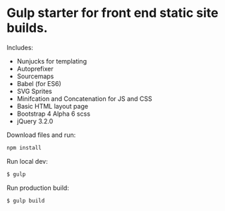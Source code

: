 # Gulp starter for front end static site builds.

Includes:

- Nunjucks for templating
- Autoprefixer
- Sourcemaps
- Babel (for ES6)
- SVG Sprites
- Minifcation and Concatenation for JS and CSS
- Basic HTML layout page
- Bootstrap 4 Alpha 6 scss
- jQuery 3.2.0

Download files and run:

```javascript
npm install
```

Run local dev:

```javascript
$ gulp
```
Run production build:
```javascript
$ gulp build
```
